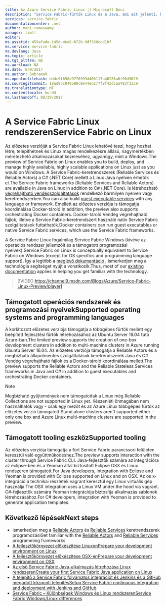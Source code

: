 ```yaml
---
title: Az Azure Service Fabric Linux |} Microsoft Docs
description: "Service Fabric-fürtök Linux és a Java, ami azt jelenti, képes lesz központi telepítéséhez és Linux Java és a C# nyelven írt alkalmazások üzemeltetését a Service Fabric támogatja."
services: service-fabric
documentationcenter: .net
author: mani-ramaswamy
manager: timlt
editor: 
ms.assetid: 459afade-145d-4ee6-b72b-ddf380ccd1bf
ms.service: service-fabric
ms.devlang: Java
ms.topic: article
ms.tgt_pltfrm: NA
ms.workload: NA
ms.date: 8/9/2017
ms.author: SubramaR
ms.openlocfilehash: dddc9f698d9776999d406117b46285a0f90d9620
ms.sourcegitcommit: 18ad9bc049589c8e44ed277f8f43dcaa483f3339
ms.translationtype: MT
ms.contentlocale: hu-HU
ms.lasthandoff: 08/29/2017
---
```

# <a name="service-fabric-on-linux"></a><span data-ttu-id="2412d-103">A Service Fabric Linux rendszeren</span><span class="sxs-lookup"><span data-stu-id="2412d-103">Service Fabric on Linux</span></span>
<span data-ttu-id="2412d-104">Az előzetes verzióját a Service Fabric Linux lehetővé teszi, hogy hozhat létre, telepíthetnek és Linux magas rendelkezésre állású, nagymértékben méretezhető alkalmazásokat kezeléséhez, ugyanúgy, mint a Windows.</span><span class="sxs-lookup"><span data-stu-id="2412d-104">The preview of Service Fabric on Linux enables you to build, deploy, and manage highly available, highly scalable applications on Linux just as you would on Windows.</span></span> <span data-ttu-id="2412d-105">A Service Fabric-keretrendszerek (Reliable Services és Reliable Actors) a C# (.NET Core) mellett a Linux Java nyelven érhetők el.</span><span class="sxs-lookup"><span data-stu-id="2412d-105">The Service Fabric frameworks (Reliable Services and Reliable Actors) are available in Java on Linux in addition to C# (.NET Core).</span></span>  <span data-ttu-id="2412d-106">Is létrehozható [végrehajtható vendégszolgáltatások](service-fabric-deploy-existing-app.md) rendelkező bármilyen nyelven vagy keretrendszerben.</span><span class="sxs-lookup"><span data-stu-id="2412d-106">You can also build [guest executable services](service-fabric-deploy-existing-app.md) with any language or framework.</span></span> <span data-ttu-id="2412d-107">Emellett az előzetes verziója is támogatja koordinálása Docker-tároló.</span><span class="sxs-lookup"><span data-stu-id="2412d-107">In addition, the preview also supports orchestrating Docker containers.</span></span> <span data-ttu-id="2412d-108">Docker-tároló Vendég végrehajtható fájlok, illetve a Service Fabric-keretrendszert használó natív Service Fabric szolgáltatások futtathatók.</span><span class="sxs-lookup"><span data-stu-id="2412d-108">Docker containers can run guest executables or native Service Fabric services, which use the Service Fabric frameworks.</span></span>

<span data-ttu-id="2412d-109">A Service Fabric Linux fogalmilag Service Fabric Windows (kivéve az operációs rendszer jellemzőit és a támogatott programozási nyelvek).</span><span class="sxs-lookup"><span data-stu-id="2412d-109">Service Fabric on Linux is conceptually equivalent to Service Fabric on Windows (except for OS specifics and programming language support).</span></span> <span data-ttu-id="2412d-110">Így a legtöbb a [meglévő dokumentáció](http://aka.ms/servicefabricdocs) , ismerkedjen meg a technológia segítséget nyújt a vonatkozik.</span><span class="sxs-lookup"><span data-stu-id="2412d-110">Thus, most of our [existing documentation](http://aka.ms/servicefabricdocs) applies in helping you get familiar with the technology.</span></span>

> [!VIDEO https://channel9.msdn.com/Blogs/Azure/Service-Fabric-Linux-Preview/player]
>
>

## <a name="supported-operating-systems-and-programming-languages"></a><span data-ttu-id="2412d-111">Támogatott operációs rendszerek és programozási nyelvek</span><span class="sxs-lookup"><span data-stu-id="2412d-111">Supported operating systems and programming languages</span></span>
<span data-ttu-id="2412d-112">A korlátozott előzetes verziója támogatja a többgépes fürtök mellett egy beépített fejlesztési fürtök létrehozásához az Ubuntu Server 16.04 futó Azure-ban.</span><span class="sxs-lookup"><span data-stu-id="2412d-112">The limited preview supports the creation of one-box development clusters in addition to multi-machine clusters in Azure running Ubuntu Server 16.04.</span></span> <span data-ttu-id="2412d-113">Az előzetes verziója támogatja a Reliable Actors és a megbízható állapotmentes szolgáltatások keretrendszerek Java és C# Vendég végrehajtható fájlok és a Docker-tároló koordinálása mellett.</span><span class="sxs-lookup"><span data-stu-id="2412d-113">The preview supports the Reliable Actors and the Reliable Stateless Services frameworks in Java and C# in addition to guest executables and orchestrating Docker containers.</span></span>  

> [!NOTE]
> <span data-ttu-id="2412d-114">Megbízható gyűjtemények nem támogatottak a Linux még.</span><span class="sxs-lookup"><span data-stu-id="2412d-114">Reliable Collections are not supported in Linux yet.</span></span> <span data-ttu-id="2412d-115">Készenléti önmagában nem használhatók vagy - csak egy mezőt és az Azure Linux többgépes fürtök az előzetes verzió támogatott.</span><span class="sxs-lookup"><span data-stu-id="2412d-115">Stand alone clusters aren't supported either - only one box and Azure Linux multi-machine clusters are supported in the preview.</span></span>
>
>


## <a name="supported-tooling"></a><span data-ttu-id="2412d-116">Támogatott tooling eszköz</span><span class="sxs-lookup"><span data-stu-id="2412d-116">Supported tooling</span></span>
<span data-ttu-id="2412d-117">Az előzetes verziója támogatja a fürt Service Fabric parancssori felületen keresztül való együttműködéshez.</span><span class="sxs-lookup"><span data-stu-id="2412d-117">The preview supports interaction with the cluster through Service Fabric CLI.</span></span> <span data-ttu-id="2412d-118">Java-fejlesztők számára az integrációra az eclipse-ben és a Yeoman által biztosított Eclipse OSX és Linux rendszeren támogatott.</span><span class="sxs-lookup"><span data-stu-id="2412d-118">For Java developers, integration with Eclipse and Yeoman is provided with Eclipse supported on Linux and on OSX.</span></span> <span data-ttu-id="2412d-119">Az os x-integráció a technikai részletek vagrant keresztül egy Linux virtuális gép használja.</span><span class="sxs-lookup"><span data-stu-id="2412d-119">The OSX integration uses a Linux VM under the hood via vagrant.</span></span> <span data-ttu-id="2412d-120">C#-fejlesztők számára Yeoman integrációja biztosítja alkalmazás sablonok létrehozásához.</span><span class="sxs-lookup"><span data-stu-id="2412d-120">For C# developers, integration with Yeoman is provided to generate application templates.</span></span>

## <a name="next-steps"></a><span data-ttu-id="2412d-121">Következő lépések</span><span class="sxs-lookup"><span data-stu-id="2412d-121">Next steps</span></span>

* <span data-ttu-id="2412d-122">Ismerkedjen meg a [Reliable Actors](service-fabric-reliable-actors-introduction.md) és [Reliable Services](service-fabric-reliable-services-introduction.md) keretrendszerek programozási</span><span class="sxs-lookup"><span data-stu-id="2412d-122">Get familiar with the [Reliable Actors](service-fabric-reliable-actors-introduction.md) and [Reliable Services](service-fabric-reliable-services-introduction.md) programming frameworks</span></span>
* [<span data-ttu-id="2412d-123">A fejlesztőkörnyezet előkészítése Linuxon</span><span class="sxs-lookup"><span data-stu-id="2412d-123">Prepare your development environment on Linux</span></span>](service-fabric-get-started-linux.md)
* [<span data-ttu-id="2412d-124">A fejlesztőkörnyezet előkészítése OSX-en</span><span class="sxs-lookup"><span data-stu-id="2412d-124">Prepare your development environment on OSX</span></span>](service-fabric-get-started-mac.md)
* [<span data-ttu-id="2412d-125">Az első Service Fabric Java-alkalmazás létrehozása Linux rendszeren</span><span class="sxs-lookup"><span data-stu-id="2412d-125">Create your first Service Fabric Java application on Linux</span></span>](service-fabric-create-your-first-linux-application-with-java.md)
* [<span data-ttu-id="2412d-126">A telepítő a Service Fabric folyamatos integrációt és Jenkins és a GitHub megadott központi telepítés</span><span class="sxs-lookup"><span data-stu-id="2412d-126">Setup Service Fabric continuous integration and deployment with Jenkins and GitHub</span></span>](service-fabric-cicd-your-linux-java-application-with-jenkins.md)
* [<span data-ttu-id="2412d-127">Service Fabric – Különbségek Windows és Linux rendszeren</span><span class="sxs-lookup"><span data-stu-id="2412d-127">Service Fabric Windows/Linux differences</span></span>](service-fabric-linux-windows-differences.md)
